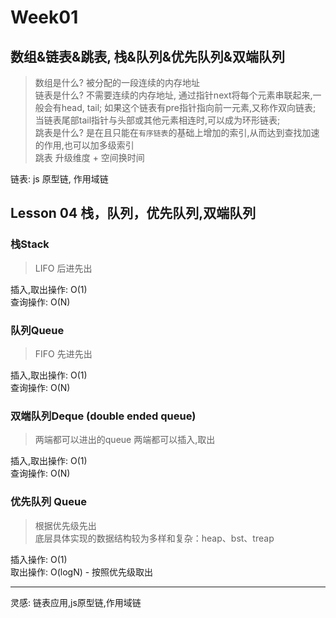 # Week01

## 数组&链表&跳表, 栈&队列&优先队列&双端队列

> 数组是什么? 被分配的一段连续的内存地址  
> 链表是什么? 不需要连续的内存地址, 通过指针next将每个元素串联起来,一般会有head, tail; 如果这个链表有pre指针指向前一元素,又称作双向链表; 当链表尾部tail指针与头部或其他元素相连时,可以成为环形链表;  
> 跳表是什么? 是在且只能在`有序链表`的基础上增加的索引,从而达到查找加速的作用,也可以加多级索引  
跳表 升级维度 + 空间换时间

链表: js 原型链, 作用域链

## Lesson 04 栈，队列，优先队列,双端队列

### 栈Stack

> LIFO 后进先出

插入,取出操作: O(1)  
查询操作: O(N)

### 队列Queue

> FIFO 先进先出

插入,取出操作: O(1)  
查询操作: O(N)

### 双端队列Deque (double ended queue)

> 两端都可以进出的queue
> 两端都可以插入,取出

插入,取出操作: O(1)  
查询操作: O(N)

### 优先队列 Queue

> 根据优先级先出  
> 底层具体实现的数据结构较为多样和复杂：heap、bst、treap

插入操作: O(1)  
取出操作: O(logN) - 按照优先级取出

----
灵感: 链表应用,js原型链,作用域链
